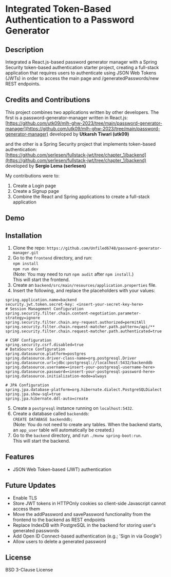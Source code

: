 # Integrated Token-Based Authentication to a Password Generator

## Description
Integrated a React.js-based password generator manager with a Spring Security token-based authentication starter project, creating a full-stack application that requires users to authenticate using JSON Web Tokens (JWTs) in order to access the main page and /generatedPasswords/new REST endpoints.

## Credits and Contributions
This project combines two applications written by other developers. The first is a password-generator-manager written in React.js:<br>
[https://github.com/utk09/mlh-ghw-2023/tree/main/password-generator-manager](https://github.com/utk09/mlh-ghw-2023/tree/main/password-generator-manager) developed by **Utkarsh Tiwari (utk09)**

and the other is a Spring Security project that implements token-based authentication:<br>
[https://github.com/serlesen/fullstack-jwt/tree/chapter_1/backend](https://github.com/serlesen/fullstack-jwt/tree/chapter_1/backend) developed by **Sergio Lema (serlesen)**

My contributions were to: 
1. Create a Login page
2. Create a Signup page
3. Combine the React and Spring applications to create a full-stack application

## Demo
<insert demo.mov here>

## Installation
1. Clone the repo: 
`https://github.com/Unfiled6748/password-generator-manager.git`
2. Go to the `frontend` directory, and run:<br>
`npm install`<br>
`npm run dev`<br>
(Note: You may need to run `npm audit` after `npm install`.)<br>
This will start the frontend.
3. Create an `backend/src/main/resources/application.properties` file.
5. Insert the following, and replace the placeholders with your values:
```
spring.application.name=backend
security.jwt.token.secret-key: <insert-your-secret-key-here>
# Session Management Configuration
spring.security.filter.chain.content-negotiation.parameter-strategy=ignore
spring.security.filter.chain.any-request.authorized=permitAll
spring.security.filter.chain.request-matcher.path.pattern=/api/**
spring.security.filter.chain.request-matcher.path.authenticated=true

# CSRF Configuration
spring.security.csrf.disabled=true
# DataSource Configuration
spring.datasource.platform=postgres
spring.datasource.driver-class-name=org.postgresql.Driver
spring.datasource.url=jdbc:postgresql://localhost:5432/backenddb
spring.datasource.username=<insert-your-postgresql-username-here>
spring.datasource.password=<insert-your-postgresql-password-here>
spring.datasource.initialization-mode=always

# JPA Configuration
spring.jpa.database-platform=org.hibernate.dialect.PostgreSQLDialect
spring.jpa.show-sql=true
spring.jpa.hibernate.ddl-auto=create
```
5. Create a `postgresql` instance running on `localhost:5432`.
6. Create a database called `backenddb`:<br>
`CREATE DATABASE backenddb;`<br>
(Note: You  do not need to create any tables. When the backend starts, an `app_user` table will automatically be created.)
7. Go to the `backend` directory, and run `./mvnw spring-boot:run`.<br>
This will start the backend.


## Features
- JSON Web Token-based (JWT) authentication
## Future Updates
- Enable TLS
- Store JWT tokens in HTTPOnly cookies so client-side Javascript cannot access them
- Move the addPassword and savePassword functionality from the frontend to the backend as REST endpoints
- Replace IndexDB with PostgreSQL in the backend for storing user's generated passwords
- Add Open ID Connect-based authentication (e.g.; 'Sign in via Google')
- Allow users to delete a generated password



## License

BSD 3-Clause License

